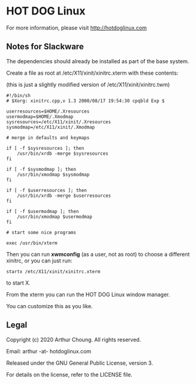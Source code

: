# HOT DOG Linux

For more information, please visit http://hotdoglinux.com



## Notes for Slackware

The dependencies should already be installed as part of the base system.

Create a file as root at /etc/X11/xinit/xinitrc.xterm with these contents:

(this is just a slightly modified version of /etc/X11/xinit/xinitrc.twm)
```
#!/bin/sh
# $Xorg: xinitrc.cpp,v 1.3 2000/08/17 19:54:30 cpqbld Exp $

userresources=$HOME/.Xresources
usermodmap=$HOME/.Xmodmap
sysresources=/etc/X11/xinit/.Xresources
sysmodmap=/etc/X11/xinit/.Xmodmap

# merge in defaults and keymaps

if [ -f $sysresources ]; then
    /usr/bin/xrdb -merge $sysresources
fi

if [ -f $sysmodmap ]; then
    /usr/bin/xmodmap $sysmodmap
fi

if [ -f $userresources ]; then
    /usr/bin/xrdb -merge $userresources
fi

if [ -f $usermodmap ]; then
    /usr/bin/xmodmap $usermodmap
fi

# start some nice programs

exec /usr/bin/xterm
```

Then you can run **xwmconfig** (as a user, not as root) to choose a different
xinitrc, or you can just run:

```
startx /etc/X11/xinit/xinitrc.xterm
```

to start X.

From the xterm you can run the HOT DOG Linux window manager.

You can customize this as you like.



## Legal

Copyright (c) 2020 Arthur Choung. All rights reserved.

Email: arthur -at- hotdoglinux.com

Released under the GNU General Public License, version 3.

For details on the license, refer to the LICENSE file.


